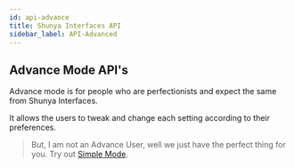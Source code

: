 ```yaml
---
id: api-advance
title: Shunya Interfaces API
sidebar_label: API-Advanced 
---
```


## Advance Mode API's

Advance mode is for people who are perfectionists and expect the same 
from Shunya Interfaces. 

It allows the users to tweak and change each setting according to their 
preferences.


>But, I am not an Advance User, well we just have the perfect thing for you. Try out [Simple Mode](api-simple.md). 


